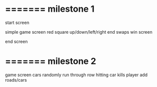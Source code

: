 =======
milestone 1
=======

start screen

simple game screen
	red square up/down/left/right
	end swaps win screen

end screen

=======
milestone 2
=======

game screen
	cars randomly run through row
		hitting car kills player
		add roads/cars
